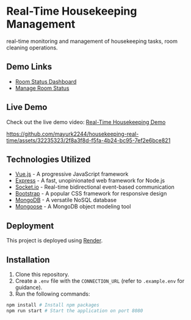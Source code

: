# Real-Time Housekeeping Management

real-time monitoring and management of housekeeping tasks, room cleaning operations.

## Demo Links

- [Room Status Dashboard](https://housekeeping-real-time.onrender.com/)
- [Manage Room Status](https://housekeeping-real-time.onrender.com/manage-rooms)

## Live Demo

Check out the live demo video: [Real-Time Housekeeping Demo](https://housekeeping-real-time.onrender.com/)

https://github.com/mayurk2244/housekeeping-real-time/assets/32235323/2f8a3f8d-f5fa-4b24-bc95-7ef2e6bce821

## Technologies Utilized

- [Vue.js](https://vuejs.org/) - A progressive JavaScript framework
- [Express](https://expressjs.com/) - A fast, unopinionated web framework for Node.js
- [Socket.io](https://socket.io/) - Real-time bidirectional event-based communication
- [Bootstrap](https://getbootstrap.com/) - A popular CSS framework for responsive design
- [MongoDB](https://www.mongodb.com/atlas/database) - A versatile NoSQL database
- [Mongoose](https://www.npmjs.com/package/mongoose) - A MongoDB object modeling tool

## Deployment

This project is deployed using [Render](https://render.com/).

## Installation

1. Clone this repository.
2. Create a `.env` file with the `CONNECTION_URL` (refer to `.example.env` for guidance).
3. Run the following commands:

```bash
npm install # Install npm packages
npm run start # Start the application on port 8080
```
